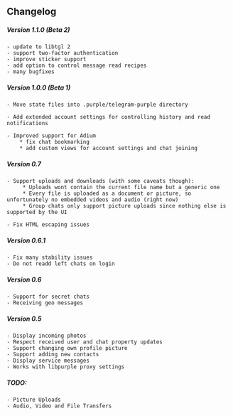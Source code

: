 Changelog
---------


##### Version 1.1.0 (Beta 2)

    - update to libtgl 2
    - support two-factor authentication
    - improve sticker support
    - add option to control message read recipes
    - many bugfixes


##### Version 1.0.0 (Beta 1)

    - Move state files into .purple/telegram-purple directory

    - Add extended account settings for controlling history and read notifications

    - Improved support for Adium
        * fix chat bookmarking
        * add custom views for account settings and chat joining


##### Version 0.7

    - Support uploads and downloads (with some caveats though):
         * Uploads wont contain the current file name but a generic one
         * Every file is uploaded as a document or picture, so unfortunately no embedded videos and audio (right now)
         * Group chats only support picture uploads since nothing else is supported by the UI

    - Fix HTML escaping issues

##### Version 0.6.1

    - Fix many stability issues
    - Do not readd left chats on login

##### Version 0.6

    - Support for secret chats 
    - Receiving geo messages

##### Version 0.5

    - Display incoming photos
    - Respect received user and chat property updates
    - Support changing own profile picture
    - Support adding new contacts
    - Display service messages
    - Works with libpurple proxy settings

##### TODO:

    - Picture Uploads
    - Audio, Video and File Transfers

